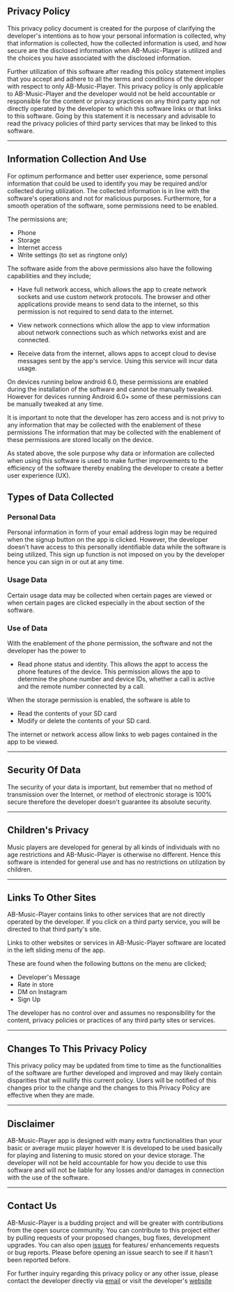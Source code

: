 ## Privacy Policy

This privacy policy document is created for the purpose of clarifying the developer's intentions as to how your personal information is collected, why that information is collected, how the collected information is used, and how secure are the disclosed information when AB-Music-Player is utilized and the choices you have associated with the disclosed information.

Further utilization of this software after reading this policy statement implies that you accept and adhere to all the terms and conditions of the developer with respect to only AB-Music-Player. This privacy policy is only applicable to AB-Music-Player and the developer would not be held accountable or responsible for the content or privacy practices on any third party app not directly operated by the developer to which this software links or that links to this software. Going by this statement it is necessary and advisable to read the privacy policies of third party services that may be linked to this software. <HR>

## Information Collection And Use

For optimum performance and better user experience, some personal information that could be used to identify you may be required and/or collected during utilization. The collected information is in line with the software's operations and not for malicious purposes. 
Furthermore, for a smooth operation of the software, some permissions need to be enabled. 

The permissions are;

- Phone
- Storage
- Internet access
- Write settings (to set as ringtone only)

 The software aside from the above permissions also have the following capabilities and they include;
 
- Have full network access, which allows the app to create network sockets and use custom network protocols. The browser and other applications provide means to send data to the internet, so this permission is not required to send data to the internet.
 
- View network connections which allow the app to view information about network connections such as which networks exist and are connected.
 
- Receive data from the internet, allows apps to accept cloud to devise messages sent by the app's service. Using this service will incur data usage.

On devices running below android 6.0, these permissions are enabled during the installation of the software and cannot be manually tweaked. However for devices running Android 6.0+ some of these permissions can be manually tweaked at any time.


It is important to note that the developer has zero access and is not privy to any information that may be collected with the enablement of these permissions The information that may be collected with the enablement of these permissions are stored locally on the device.

As stated above, the sole purpose why data or information are collected when using this software is used to make further improvements to the efficiency of the software thereby enabling the developer to create a better user experience (UX).

## Types of Data Collected

### Personal Data

Personal information in form of your email address login may be required when the signup button on the app is clicked. However, the developer doesn't have access to this personally identifiable data while the software is being utilized. This sign up function is not imposed on you by the developer hence you can sign in or out at any time.

### Usage Data

Certain usage data may be collected when certain pages are viewed or when certain pages are clicked especially in the about section of the software. 

### Use of Data
    
With the enablement of the phone permission, the software and not the developer has the power to 

- Read phone status and identity. This allows the appt to access the phone features of the device. This permission allows the app to determine the phone number and device IDs, whether a call is active and the remote number connected by a call.

When the storage permission is enabled, the software is able to
 
- Read the contents of your SD card
- Modify or delete the contents of your SD card.

The internet or network access allow links to web pages contained in the app to be viewed. <hr>

## Security Of Data

The security of your data is important, but remember that no method of transmission over the Internet, or method of electronic storage is 100% secure therefore the developer doesn't guarantee its absolute security. <hr>


## Children's Privacy

Music players are developed for general by all kinds of individuals with no age restrictions and AB-Music-Player is otherwise no different. Hence this software is intended for general use and has no restrictions on utilization by children. <hr>

## Links To Other Sites

AB-Music-Player contains links to other services that are not directly operated by the developer. If you click on a third party service, you will be directed to that third party's site.

Links to other websites or services in AB-Music-Player software are located in the left sliding menu of the app. 

These are found when the following buttons on the menu are clicked;

- Developer's Message
- Rate in store
- DM on Instagram
- Sign Up

The developer has no control over and assumes no responsibility for the content, privacy policies or practices of any third party sites or services. <hr>

## Changes To This Privacy Policy

This privacy policy may be updated from time to time as the functionalities of the software are further developed and improved and may likely contain disparities that will nullify this current policy. Users will be notified of this changes prior to the change and the changes to this Privacy Policy are effective when they are made. <hr>
       
## Disclaimer   

AB-Music-Player app is designed with many extra functionalities than your basic or average music player however it is developed to be used basically for playing and listening to music stored on your device storage. The developer will not be held accountable for how you decide to use this software and will not be liable for any losses and/or damages in connection with the use of the software. <hr>


## Contact Us

AB-Music-Player is a budding project and will be greater with contributions from the open source community. You can contribute to this project either by pulling requests of your proposed changes, bug fixes, development upgrades. You can also open [issues](https://github.com/amit-bhandari/AB-Music-Player/issues) for features/ enhancements requests or bug reports.
Please before opening an issue search to see if it hasn't been reported before.

For further inquiry regarding this privacy policy or any other issue, please contact the developer directly via [email](amit.bhandari@outlook.in) or visit the developer's [website](http://thetechguru.in/)

